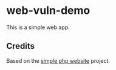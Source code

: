# web-vuln-demo

This is a simple web app.

## Credits

Based on the [simple php website](https://github.com/banago/simple-php-website) project.
